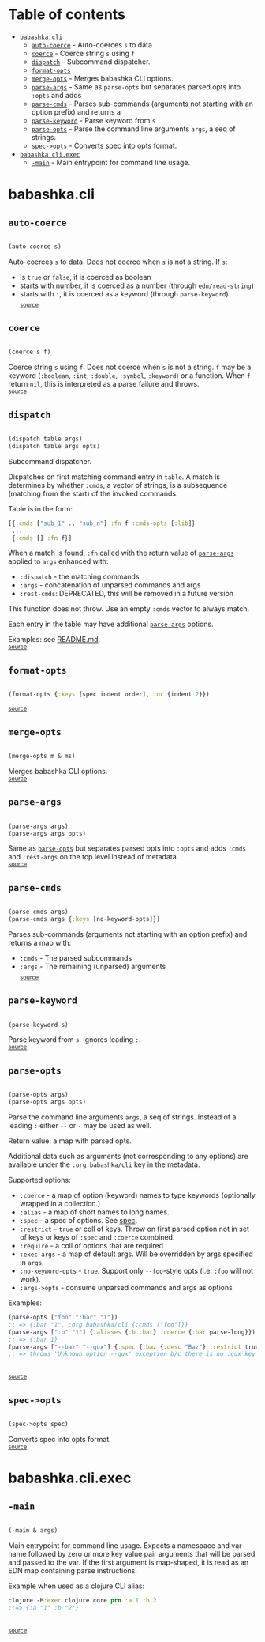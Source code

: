 # Table of contents
-  [`babashka.cli`](#babashkacli) 
    -  [`auto-coerce`](#auto-coerce) - Auto-coerces <code>s</code> to data
    -  [`coerce`](#coerce) - Coerce string <code>s</code> using <code>f</code>
    -  [`dispatch`](#dispatch) - Subcommand dispatcher.
    -  [`format-opts`](#format-opts)
    -  [`merge-opts`](#merge-opts) - Merges babashka CLI options.
    -  [`parse-args`](#parse-args) - Same as <code>parse-opts</code> but separates parsed opts into <code>:opts</code> and adds
    -  [`parse-cmds`](#parse-cmds) - Parses sub-commands (arguments not starting with an option prefix) and returns a
    -  [`parse-keyword`](#parse-keyword) - Parse keyword from <code>s</code>
    -  [`parse-opts`](#parse-opts) - Parse the command line arguments <code>args</code>, a seq of strings.
    -  [`spec->opts`](#spec->opts) - Converts spec into opts format.
-  [`babashka.cli.exec`](#babashkacliexec) 
    -  [`-main`](#-main) - Main entrypoint for command line usage.
# babashka.cli 





## `auto-coerce`
``` clojure

(auto-coerce s)
```


Auto-coerces `s` to data. Does not coerce when `s` is not a string.
  If `s`:
  * is `true` or `false`, it is coerced as boolean
  * starts with number, it is coerced as a number (through `edn/read-string`)
  * starts with `:`, it is coerced as a keyword (through `parse-keyword`)
<br><sub>[source](https://github.com/babashka/cli/blob/main/src/babashka/cli.cljc#L69-L91)</sub>
## `coerce`
``` clojure

(coerce s f)
```


Coerce string `s` using `f`. Does not coerce when `s` is not a string.
  `f` may be a keyword (`:boolean`, `:int`, `:double`, `:symbol`,
  `:keyword`) or a function. When `f` return `nil`, this is
  interpreted as a parse failure and throws.
<br><sub>[source](https://github.com/babashka/cli/blob/main/src/babashka/cli.cljc#L93-L125)</sub>
## `dispatch`
``` clojure

(dispatch table args)
(dispatch table args opts)
```


Subcommand dispatcher.

  Dispatches on first matching command entry in `table`. A match is
  determines by whether `:cmds`, a vector of strings, is a subsequence
  (matching from the start) of the invoked commands.

  Table is in the form:

  ```clojure
  [{:cmds ["sub_1" .. "sub_n"] :fn f :cmds-opts [:lib]}
   ...
   {:cmds [] :fn f}]
  ```

  When a match is found, `:fn` called with the return value of
  [`parse-args`](#parse-args) applied to `args` enhanced with:

  * `:dispatch` - the matching commands
  * `:args` - concatenation of unparsed commands and args
  * `:rest-cmds`: DEPRECATED, this will be removed in a future version

  This function does not throw. Use an empty `:cmds` vector to always match.

  Each entry in the table may have additional [`parse-args`](#parse-args) options.

  Examples: see [README.md](README.md#subcommands).
<br><sub>[source](https://github.com/babashka/cli/blob/main/src/babashka/cli.cljc#L477-L521)</sub>
## `format-opts`
``` clojure

(format-opts {:keys [spec indent order], :or {indent 2}})
```

<sub>[source](https://github.com/babashka/cli/blob/main/src/babashka/cli.cljc#L414-L470)</sub>
## `merge-opts`
``` clojure

(merge-opts m & ms)
```


Merges babashka CLI options.
<br><sub>[source](https://github.com/babashka/cli/blob/main/src/babashka/cli.cljc#L11-L14)</sub>
## `parse-args`
``` clojure

(parse-args args)
(parse-args args opts)
```


Same as [`parse-opts`](#parse-opts) but separates parsed opts into `:opts` and adds
  `:cmds` and `:rest-args` on the top level instead of metadata.
<br><sub>[source](https://github.com/babashka/cli/blob/main/src/babashka/cli.cljc#L392-L399)</sub>
## `parse-cmds`
``` clojure

(parse-cmds args)
(parse-cmds args {:keys [no-keyword-opts]})
```


Parses sub-commands (arguments not starting with an option prefix) and returns a map with:
  * `:cmds` - The parsed subcommands
  * `:args` - The remaining (unparsed) arguments
<br><sub>[source](https://github.com/babashka/cli/blob/main/src/babashka/cli.cljc#L178-L188)</sub>
## `parse-keyword`
``` clojure

(parse-keyword s)
```


Parse keyword from `s`. Ignores leading `:`.
<br><sub>[source](https://github.com/babashka/cli/blob/main/src/babashka/cli.cljc#L57-L62)</sub>
## `parse-opts`
``` clojure

(parse-opts args)
(parse-opts args opts)
```


Parse the command line arguments `args`, a seq of strings.
  Instead of a leading `:` either `--` or `-` may be used as well.

  Return value: a map with parsed opts.

  Additional data such as arguments (not corresponding to any options)
  are available under the `:org.babashka/cli` key in the metadata.

  Supported options:
  * `:coerce` - a map of option (keyword) names to type keywords (optionally wrapped in a collection.)
  * `:alias` - a map of short names to long names.
  * `:spec` - a spec of options. See [spec](https://github.com/babashka/cli#spec).
  * `:restrict` - `true` or coll of keys. Throw on first parsed option not in set of keys or keys of `:spec` and `:coerce` combined.
  * `:require` - a coll of options that are required
  * `:exec-args` - a map of default args. Will be overridden by args specified in `args`.
  * `:no-keyword-opts` - `true`. Support only `--foo`-style opts (i.e. `:foo` will not work).
  * `:args->opts` - consume unparsed commands and args as options

  Examples:

  ```clojure
  (parse-opts ["foo" ":bar" "1"])
  ;; => {:bar "1", :org.babashka/cli {:cmds ["foo"]}}
  (parse-args [":b" "1"] {:aliases {:b :bar} :coerce {:bar parse-long}})
  ;; => {:bar 1}
  (parse-args ["--baz" "--qux"] {:spec {:baz {:desc "Baz"} :restrict true})
  ;; => throws 'Unknown option --qux' exception b/c there is no :qux key in the spec
  ```
  
<br><sub>[source](https://github.com/babashka/cli/blob/main/src/babashka/cli.cljc#L206-L390)</sub>
## `spec->opts`
``` clojure

(spec->opts spec)
```


Converts spec into opts format.
<br><sub>[source](https://github.com/babashka/cli/blob/main/src/babashka/cli.cljc#L160-L176)</sub>
# babashka.cli.exec 





## `-main`
``` clojure

(-main & args)
```


Main entrypoint for command line usage.
  Expects a namespace and var name followed by zero or more key value
  pair arguments that will be parsed and passed to the var. If the
  first argument is map-shaped, it is read as an EDN map containing
  parse instructions.

  Example when used as a clojure CLI alias:
  ``` clojure
  clojure -M:exec clojure.core prn :a 1 :b 2
  ;;=> {:a "1" :b "2"}
  ```
<br><sub>[source](https://github.com/babashka/cli/blob/main/src/babashka/cli/exec.clj#L17-L70)</sub>
